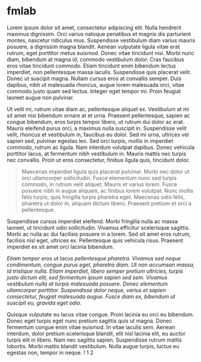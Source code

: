 # fmlab

Lorem ipsum dolor sit amet, consectetur adipiscing elit. Nulla hendrerit maximus dignissim. Orci varius natoque penatibus et magnis dis parturient montes, nascetur ridiculus mus. Suspendisse vestibulum diam varius mauris posuere, a dignissim magna blandit. Aenean vulputate ligula vitae erat rutrum, eget porttitor metus euismod. Donec vitae tincidunt nisi. Morbi nunc diam, bibendum at magna id, commodo vestibulum dolor. Cras faucibus eros vitae tincidunt commodo. Etiam tincidunt enim bibendum lectus imperdiet, non pellentesque massa iaculis. Suspendisse quis placerat velit. Donec ut suscipit magna. Nullam cursus eros at convallis semper. Duis dapibus, nibh ut malesuada rhoncus, augue lorem malesuada orci, vitae commodo justo quam sed lectus. Integer eget tempor mi. Proin feugiat laoreet augue non pulvinar.

Ut velit mi, rutrum vitae diam ac, pellentesque aliquet ex. Vestibulum at mi sit amet nisi bibendum ornare at et urna. Praesent pellentesque, sapien ac congue bibendum, eros turpis tempor libero, ut rutrum dui dolor ac erat. Mauris eleifend purus orci, a maximus nulla suscipit in. Suspendisse velit velit, rhoncus et vestibulum in, faucibus eu dolor. Sed mi urna, ultrices vel sapien sed, pulvinar egestas leo. Sed orci turpis, mollis in imperdiet commodo, rutrum ac ligula. Nam interdum volutpat dapibus. Donec vehicula porttitor lacus, at fermentum nibh vestibulum in. Mauris mattis nec turpis nec convallis. Proin ut eros consectetur, finibus ligula quis, tincidunt dolor.

> Maecenas imperdiet ligula quis placerat pulvinar. Morbi nec dolor ut orci ullamcorper sollicitudin. Fusce elementum nunc sed turpis commodo, in rutrum velit aliquet. Mauris et varius lorem. Fusce posuere nibh in augue aliquam, ac finibus lorem volutpat. Nunc mollis felis turpis, quis fringilla turpis pharetra eget. Maecenas odio felis, pharetra ut dolor in, aliquam dictum libero. Praesent pretium et orci a pellentesque.

Suspendisse cursus imperdiet eleifend. Morbi fringilla nulla ac massa laoreet, ut tincidunt odio sollicitudin. Vivamus efficitur scelerisque sagittis. Morbi ac nulla ac dui facilisis posuere in a lorem. Sed sit amet eros rutrum, facilisis nisl eget, ultrices ex. Pellentesque quis vehicula risus. Praesent imperdiet ex sit amet orci lacinia bibendum.

_Etiam tempor eros ut lacus pellentesque pharetra. Vivamus sed neque condimentum, congue purus eget, pharetra diam. Ut non accumsan massa, id tristique nulla. Etiam imperdiet, libero semper pretium ultricies, turpis justo dictum elit, sed fermentum ipsum sapien sed sem. Vivamus vestibulum nulla at turpis malesuada posuere. Donec elementum ullamcorper porttitor. Suspendisse dolor neque, varius et sapien consectetur, feugiat malesuada augue. Fusce diam ex, bibendum ut suscipit eu, gravida eget odio._

Quisque vulputate eu lacus vitae congue. Proin lacinia eu orci eu bibendum. Donec eget turpis eget nunc pretium sagittis quis ut magna. Donec fermentum congue enim vitae euismod. In vitae iaculis sem. Aenean interdum, dolor pretium scelerisque blandit, elit nisl lacinia elit, eu auctor turpis elit in libero. Nam nec sagittis sapien. Suspendisse rutrum mattis lobortis. Morbi mattis blandit vestibulum. Nulla augue turpis, luctus eu egestas non, tempor in neque. !
 1 2
